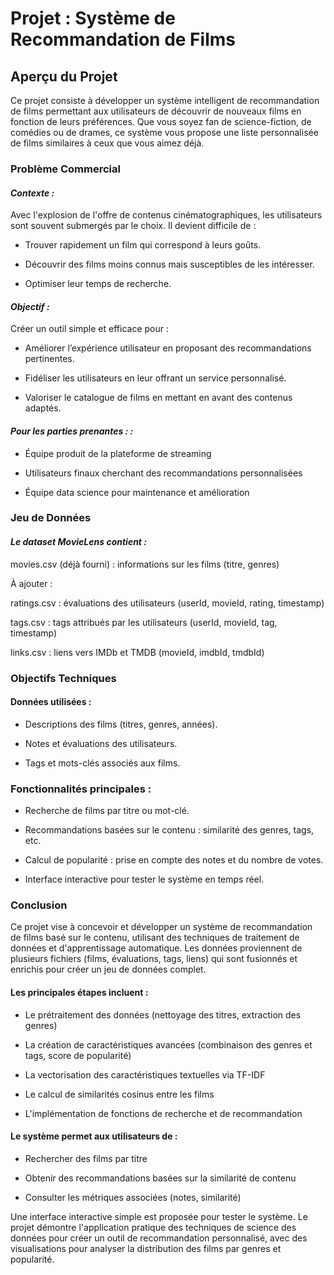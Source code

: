 # Projet : Système de Recommandation de Films

## Aperçu du Projet
Ce projet consiste à développer un système intelligent de recommandation de films permettant aux utilisateurs de découvrir de nouveaux films en fonction de leurs préférences.
Que vous soyez fan de science-fiction, de comédies ou de drames, ce système vous propose une liste personnalisée de films similaires à ceux que vous aimez déjà.

### Problème Commercial
#### *Contexte :* 
Avec l'explosion de l'offre de contenus cinématographiques, les utilisateurs sont souvent submergés par le choix.
Il devient difficile de :

- Trouver rapidement un film qui correspond à leurs goûts.

- Découvrir des films moins connus mais susceptibles de les intéresser.

- Optimiser leur temps de recherche.

#### *Objectif :* 
Créer un outil simple et efficace pour :

- Améliorer l’expérience utilisateur en proposant des recommandations pertinentes.

- Fidéliser les utilisateurs en leur offrant un service personnalisé.

- Valoriser le catalogue de films en mettant en avant des contenus adaptés.

#### *Pour les parties prenantes : :*

* Équipe produit de la plateforme de streaming

* Utilisateurs finaux cherchant des recommandations personnalisées

* Équipe data science pour maintenance et amélioration

 ### Jeu de Données 
#### *Le dataset MovieLens contient :* 
movies.csv (déjà fourni) : informations sur les films (titre, genres)

À ajouter :

ratings.csv : évaluations des utilisateurs (userId, movieId, rating, timestamp)

tags.csv : tags attribués par les utilisateurs (userId, movieId, tag, timestamp)

links.csv : liens vers IMDb et TMDB (movieId, imdbId, tmdbId)

### Objectifs Techniques

#### Données utilisées :
- Descriptions des films (titres, genres, années).

- Notes et évaluations des utilisateurs.

- Tags et mots-clés associés aux films.

### Fonctionnalités principales :
- Recherche de films par titre ou mot-clé.

- Recommandations basées sur le contenu : similarité des genres, tags, etc.

- Calcul de popularité : prise en compte des notes et du nombre de votes.

- Interface interactive pour tester le système en temps réel.

### Conclusion
Ce projet vise à concevoir et développer un système de recommandation de films basé sur le contenu, utilisant des techniques de traitement de données et d'apprentissage automatique. Les données proviennent de plusieurs fichiers (films, évaluations, tags, liens) qui sont fusionnés et enrichis pour créer un jeu de données complet.

#### Les principales étapes incluent :

- Le prétraitement des données (nettoyage des titres, extraction des genres)

- La création de caractéristiques avancées (combinaison des genres et tags, score de popularité)

- La vectorisation des caractéristiques textuelles via TF-IDF

- Le calcul de similarités cosinus entre les films

- L'implémentation de fonctions de recherche et de recommandation

#### Le système permet aux utilisateurs de :

- Rechercher des films par titre

- Obtenir des recommandations basées sur la similarité de contenu

- Consulter les métriques associées (notes, similarité)

Une interface interactive simple est proposée pour tester le système. Le projet démontre l'application pratique des techniques de science des données pour créer un outil de recommandation personnalisé, avec des visualisations pour analyser la distribution des films par genres et popularité.
             
